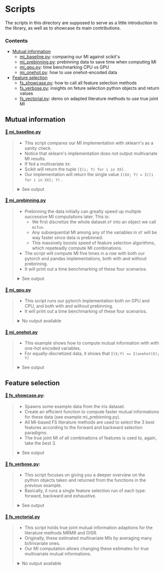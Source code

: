 # Scripts

The scripts in this directory are supposed to serve as a little introduction to the library, as well as to showcase its main contributions.

### Contents
- [Mutual information](#mutual-information)
  - [mi_baseline.py](#page_facing_up-mi_baselinepy): comparing our MI against scikit's 
  - [mi_prebinning.py](#page_facing_up-mi_prebinningpy): prebinning data to save time when computing MI
  - [mi_gpu.py](#page_facing_up-mi_gpupy): time benchmarking CPU vs GPU
  - [mi_onehot.py](#page_facing_up-mi_onehotpy): how to use onehot-encoded data
- [Feature selection](#feature-selection)
  - [fs_showcase.py](#page_facing_up-fs_showcasepy): how to call all feature selection methods
  - [fs_verbose.py](#page_facing_up-fs_verbosepy): insights on feture selection python objects and return values
  - [fs_vectorial.py](#page_facing_up-fs_vectorialpy): demo on adapted literature methods to use true joint MI 

## Mutual information


#### [:page_facing_up: mi_baseline.py](mi_baseline.py)
>- This script compares our MI implementation with sklearn's as a sanity check.
>- Notice that sklearn's implementation does not output multivariate MI results.
>- If fed a multivariate `XX`:
>  - Scikit will return the tuple `[I(i; Y) for i in XX]` .
>  - Our implementation will return the single value `I(XX; Y) = I([i for i in XX]; Y)` .
>
> <p><details><summary> See output </summary>
>
>```
>$ python3 mi_baseline.py
>@@ Comparing our MI approach to a baseline (singledimensional):
>Scikit classif:    0.509  (stddev=2%)
>Scikit regression: 0.506  (stddev=2%)
>Our MI:            0.502   
>```
>
></details></p>


#### [:page_facing_up: mi_prebinning.py](mi_prebinning.py)
>  - Prebinning the data initially can greatly speed up multiple successive MI computations later. This is:
>    - We first discretize the whole dataset `df` into an object we call `mifun`.
>    - Any subsequential MI among any of the variables in `df` will be way faster since data is prebinned.
>    - This massively boosts speed of feature selection algorithms, which repeteadly compute MI combinations.
>  - The script will compute MI five times in a row with both our pytorch and pandas implementations, both with and without prebinning.
>  - It will print out a time benchmarking of these four scenarios.
>
><details><summary> See output </summary><p>
>
>```
>$ python3 mi_prebinning.py
>FRAME: No prebinning, frame...
>	1.089; 1.089; 1.089; 1.089; 1.089;
>	Time: 0.181 seconds
>
>FRAME: W/ prebinning, frame...
>	1.089; 1.089; 1.089; 1.089; 1.089;
>	Time: 0.132 seconds
>
>TENSOR: No prebinning...
>	1.089; 1.089; 1.089; 1.089; 1.089;
>	Time: 0.105 seconds
>
>TENSOR: W/ prebinning...
>	1.089; 1.089; 1.089; 1.089; 1.089;
>	Time: 0.051 seconds
>```
>
></p></details>  


#### [:page_facing_up: mi_gpu.py](mi_gpu.py)
>  - This script runs our pytorch implementation both on GPU and CPU, and both with and without prebinning.
>  - It will print out a time benchmarking of these four scenarios.
><details><summary> No output available </summary><p></p></details>
	

#### [:page_facing_up: mi_onehot.py](mi_onehot.py)
>  - This example shows how to compute mutual information with with one-hot encoded variables.
>  - For equally-discretized data, it shows that `I(X;Y) == I(onehot(X); Y)`
>
><details><summary> See output </summary>
><p>
>
>```
>$ python3 mi_onehot.py
>One hot encoded MI matches categorical representation, as expected:
>Categorical frame:      1.089
>Categorical tensor:     1.089
>One-hot frame:          1.089
>One-hot tensor:         1.089
>```
>
></p>
></details>


## Feature selection

#### [:page_facing_up: fs_showcase.py](fs_showcase.py):
>  - Spawns some example data from the iris dataset.
>  - Create an efficient function to compute faster mutual informations for these data (see example mi_prebinning.py).
>  - All MI-based FS literature methods are used to select the 3 best features according to the forward and backward selection paradigms.
>  - The true joint MI of all combinations of features is used to, again, take the best 3.
>
><details><summary> See output </summary>
><p>
>	
>```
>$ python3 fs_showcase.py
>Forward MIM loss
>  Selected MIM loss
>0       F4    0.979
>1       F3    0.936
>2       F1    0.502
>(['F4', 'F3', 'F1'], ['F2'])
>
>Forward DISR loss
>  Selected DISR loss
>0       F4     0.465
>1       F3     0.351
>2       F1     0.595
>(['F4', 'F3', 'F1'], ['F2'])
>
>Forward JMI loss
>  Selected JMI loss
>0       F4    0.979
>1       F1    1.034
>2       F3    2.024
>(['F4', 'F1', 'F3'], ['F2'])
>
>Forward JMIM loss
>  Selected JMIM loss
>0       F4     0.979
>1       F1     1.034
>2       F3     0.992
>(['F4', 'F1', 'F3'], ['F2'])
>
>Forward MRMR loss
>  Selected             MRMR loss
>0       F4                 0.979
>1       F3   -0.1449999999999999
>2       F2  -0.21600000000000003
>(['F4', 'F3', 'F2'], ['F1'])
>
>Forward NJMIM loss
>  Selected NJMIM loss
>0       F4      0.465
>1       F3      0.351
>2       F1      0.297
>(['F4', 'F3', 'F1'], ['F2'])
>
>Backward MIM loss
>  Discarded MIM loss
>0        F2    0.302
>(['F1', 'F3', 'F4'], ['F2'])
>
>Backward DISR loss
>  Discarded DISR loss
>0        F2     0.881
>(['F1', 'F3', 'F4'], ['F2'])
>
>Backward JMI loss
>  Discarded            JMI loss
>0        F2  3.1159999999999997
>(['F1', 'F3', 'F4'], ['F2'])
>
>Backward JMIM loss
>  Discarded JMIM loss
>0        F2     0.302
>(['F1', 'F3', 'F4'], ['F2'])
>
>vfs/selectors/assertions.py:19: UserWarning: MRMR cannot be backwards, skipping...
>Backward MRMR loss
>None
>(None, None)
>
>Backward NJMIM loss
>  Discarded NJMIM loss
>0        F2      0.109
>(['F1', 'F3', 'F4'], ['F2'])
>
>Exhaustive Feature Search (3 out of 4): 100%|██████████████████████████████████████████| 4/4 [00:00<00:00, 239.15it/s]
>Exhaustive
> (1.073, ['F2', 'F3', 'F4'], [None, None, None])
>
>```
>													   
></p>
></details>


#### [:page_facing_up: fs_verbose.py](fs_verbose.py):
>  - This script focuses on giving you a deeper overview on the python objects taken and returned from the functions in the previous example.  
>  - Basically, it runs a single feature selection run of each type: forward, backward and exhaustive.
>
><details><summary> See output </summary>
><p>
>
>```
>$ python3 fs_verbose.py
>The variable 'mifun' is a callable, not an MI.
>It will make repeated MIs faster by prebinning our features.
><vfs.mi.mi_frame.mi_frame object at 0x7f90e632d070>
>
>Forward Selection:
>A summary of the selection ranking:
>  Selected JMIM loss
>0       F4     0.979
>1       F1     1.034
>2       F3     0.992
>Forward selection chose these features: ['F4', 'F1', 'F3']
>but it did not choose these: ['F2']
>
>Backward elimnation:
>A summary of the discarding ranking:
>  Discarded JMIM loss
>0        F2     0.302
>Backward elimnation did not discard these: ['F1', 'F3', 'F4']
>These are the ones it discarded: ['F2']
>Exhaustive Feature Search (3 out of 4): 100%|██████████████████████████████████████████| 4/4 [00:00<00:00, 545.87it/s]
>
>Exhaustive search::
>This is different. This algorithm tested all feature combinations.
>This is the feature set found optimal: ['F2', 'F3', 'F4']
>And this was the score it got: 1.073
>
>Lets compare the joint MI score of the selected features for all of the above:
>Forward selected:    ['F4', 'F1', 'F3'], with joint MI = 1.067
>Backward selected:   ['F1', 'F3', 'F4'], with joint MI = 1.067
>Exhaustive selected: ['F2', 'F3', 'F4'], with joint MI = 1.073
>```
>													   
></p>
></details>

#### [:page_facing_up: fs_vectorial.py](fs_vectorial.py)
>  - This script holds true joint mutual information adaptions for the literature methods MRMR and DISR.
>  - Originally, these estimated multivariate MIs by averaging many bi/trivariate ones.
>  - Our MI computation allows changing these estimates for true multivariate mutual informations.
><details><summary> No output available </summary><p></p></details>


